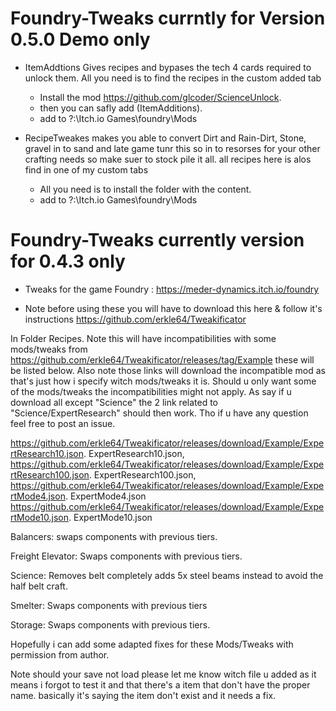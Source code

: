 # Foundry-Tweaks currntly for Version 0.5.0 Demo only

* ItemAddtions Gives recipes and bypases the tech 4 cards required to unlock them. All you need is to find the recipes in the custom added tab 
    - Install the mod https://github.com/glcoder/ScienceUnlock.
    - then you can safly add (ItemAdditions).
    - add to ?:\Itch.io Games\foundry\Mods

* RecipeTweakes makes you able to convert Dirt and Rain-Dirt, Stone, gravel in to sand and late game tunr this so in to resorses for your other crafting needs so make suer to stock pile it all. all recipes here is alos find in one of my custom tabs
    - All you need is to install the folder with the content.
    - add to ?:\Itch.io Games\foundry\Mods


# Foundry-Tweaks currently version for 0.4.3 only

* Tweaks for the game Foundry : https://meder-dynamics.itch.io/foundry

* Note before using these you will have to download this here & follow it's instructions https://github.com/erkle64/Tweakificator

In Folder Recipes. Note this will have incompatibilities with some mods/tweaks from https://github.com/erkle64/Tweakificator/releases/tag/Example these will be listed below. Also note those links will download the incompatible mod as that's just how i specify witch mods/tweaks it is. Should u only want some of the mods/tweaks the incompatibilities might not apply. As say if u download all except "Science" the 2 link related to "Science/ExpertResearch" should then work. Tho if u have any question feel free to post an issue.

https://github.com/erkle64/Tweakificator/releases/download/Example/ExpertResearch10.json. ExpertResearch10.json,
https://github.com/erkle64/Tweakificator/releases/download/Example/ExpertResearch100.json. ExpertResearch100.json,
https://github.com/erkle64/Tweakificator/releases/download/Example/ExpertMode4.json. ExpertMode4.json
https://github.com/erkle64/Tweakificator/releases/download/Example/ExpertMode10.json. ExpertMode10.json

Balancers:
swaps components with previous tiers.

Freight Elevator:
Swaps components with previous tiers.

Science:
Removes belt completely adds 5x steel beams instead to avoid the half belt craft.

Smelter:
Swaps components with previous tiers

Storage:
Swaps components with previous tiers.


Hopefully i can add some adapted fixes for these Mods/Tweaks with permission from author.

Note should your save not load please let me know witch file u added as it means i forgot to test it and that there's a item that don't have the proper name. basically it's saying the item don't exist and it needs a fix.
